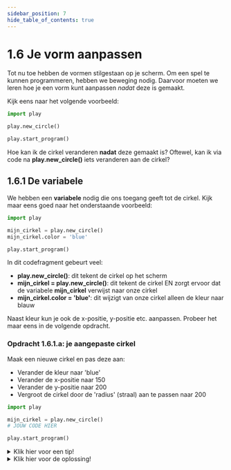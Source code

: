 ```yaml
---
sidebar_position: 7
hide_table_of_contents: true
---
```


# 1.6 Je vorm aanpassen

Tot nu toe hebben de vormen stilgestaan op je scherm.
Om een spel te kunnen programmeren, hebben we beweging nodig.
Daarvoor moeten we leren hoe je een vorm kunt aanpassen *nadat* deze is gemaakt.

Kijk eens naar het volgende voorbeeld:


```python 
import play 

play.new_circle()

play.start_program()
```

Hoe kan ik de cirkel veranderen **nadat** deze gemaakt is?
Oftewel, kan ik via code na **play.new_circle()** iets veranderen aan de cirkel?

## 1.6.1 De variabele
We hebben een **variabele** nodig die ons toegang geeft tot de cirkel. Kijk maar eens goed naar het onderstaande voorbeeld:


```python
import play 

mijn_cirkel = play.new_circle()
mijn_cirkel.color = 'blue'

play.start_program()
```

In dit codefragment gebeurt veel:
- **play.new_circle()**: dit tekent de cirkel op het scherm
- **mijn_cirkel = play.new_circle()**: dit tekent de cirkel EN zorgt ervoor dat de variabele **mijn_cirkel** verwijst naar onze cirkel
- **mijn_cirkel.color = 'blue'**: dit wijzigt van onze cirkel alleen de kleur naar blauw

Naast kleur kun je ook de x-positie, y-positie etc. aanpassen. Probeer het maar eens in de volgende opdracht.

### Opdracht 1.6.1.a: je aangepaste cirkel
Maak een nieuwe cirkel en pas deze aan:
- Verander de kleur naar 'blue' 
- Verander de x-positie naar 150 
- Verander de y-positie naar 200 
- Vergroot de cirkel door de 'radius' (straal) aan te passen naar 200

```python
import play 

mijn_cirkel = play.new_circle()
# JOUW CODE HIER

play.start_program()
```

<details>
    <summary>Klik hier voor een tip!</summary>

De attributen die je gaat veranderen zijn: **color**, **x**, **y** en **radius**.

</details>

<details>
    <summary>Klik hier voor de oplossing!</summary>

```python  
import play 

mijn_cirkel = play.new_circle()
mijn_cirkel.color = 'blue'
mijn_cirkel.x = 150
mijn_cirkel.y = 200
mijn_cirkel.radius = 200

play.start_program()
```
</details>

